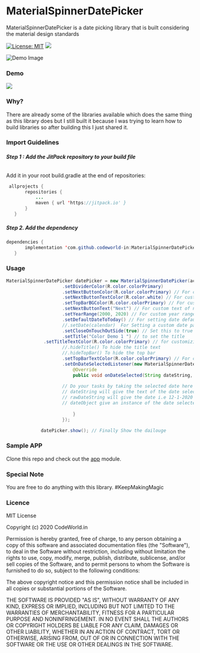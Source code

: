 # MaterialSpinnerDatePicker
MaterialSpinnerDatePicker is a date picking library that is built considering the material design standards

[![License: MIT](https://img.shields.io/badge/License-MIT-yellow.svg)](https://opensource.org/licenses/MIT)
[![](https://jitpack.io/v/codeworld-in/MaterialSpinnerDatePicker.svg)](https://jitpack.io/#codeworld-in/MaterialSpinnerDatePicker)

![Demo Image](https://codeworld.in/wp-content/uploads/2020/05/promo_image_material_date_picker.png)

### Demo
![](https://github.com/codeworld-in/MaterialSpinnerDatePicker/blob/master/Demo.gif)





### Why?

There are already some of the libraries available which does the same thing as this library does but I still built it because I was trying to learn how to build libraries so after building this I just shared it.

### Import Guidelines 
 
 ###### **Step 1 : Add the JitPack repository to your build file**
Add it in your root build.gradle at the end of repositories:
 ```java
  allprojects {
		repositories {
			...
			maven { url 'https://jitpack.io' }
		}
	}
   ``` 
   
##### **Step 2. Add the dependency**
 ```java
dependencies {
		implementation 'com.github.codeworld-in:MaterialSpinnerDatePicker:1.3'
	}
  ```
  
  ### Usage  
   ```java
MaterialSpinnerDatePicker datePicker = new MaterialSpinnerDatePicker(activity)
                        .setDividerColor(R.color.colorPrimary)
                        .setNextButtonColor(R.color.colorPrimary) // For custom bg color of next button
                        .setNextButtonTextColor(R.color.white) // For custom Text color of next button
                        .setTopBarBGColor(R.color.colorPrimary) // For custom bg color of top bar
                        .setNextButtonText("Next") // For custom text of next button
                        .setYearRange(2000, 2020) // For custom year ranges 
                        .setDefaultDateToToday() // For setting date default to today's date
                        //.setDate(calendar)  For Setting a custom date pass an calender instance Object
                        .setCloseOnTouchOutSide(true) // Set this to true if you want to close dailouge on clicking outside of it
                        .setTitle("Color Demo 1 ") // to set the title 
			     .setTitleTextColor(R.color.colorPrimary) // for customizing text color of the title
                        //.hideTitle() To hide the title text
                        //.hideTopBar() To hide the top bar
                        .setTopBarTextColor(R.color.colorPrimary) // For custom top bar text color
                        .setOnDateSelectedListener(new MaterialSpinnerDatePicker.MaterialDatePickerListener() {
                            @Override
                            public void onDateSelected(String dateString, String rawDateString, Date dateObject) {
                            
                        // Do your tasks by taking the selected date here
                        // dateString will give the text of the date selected i.e Ex : 12 January 2020 
                        // rawDateString will give the date i.e 12-1-2020
                        // dateObject give an instance of the date selected Note : Time of dateObject instance will not be set 
                        
                            }
                        });

                datePicker.show(); // Finally Show the dailouge
```

### Sample APP

Clone this repo and check out the [app](https://github.com/codeworld-in/MaterialSpinnerDatePicker/tree/master/app) module.

### Special Note 

You are free to do anything with this library. #KeepMakingMagic


### Licence 

MIT License

Copyright (c) 2020 CodeWorld.in

Permission is hereby granted, free of charge, to any person obtaining a copy
of this software and associated documentation files (the "Software"), to deal
in the Software without restriction, including without limitation the rights
to use, copy, modify, merge, publish, distribute, sublicense, and/or sell
copies of the Software, and to permit persons to whom the Software is
furnished to do so, subject to the following conditions:

The above copyright notice and this permission notice shall be included in all
copies or substantial portions of the Software.

THE SOFTWARE IS PROVIDED "AS IS", WITHOUT WARRANTY OF ANY KIND, EXPRESS OR
IMPLIED, INCLUDING BUT NOT LIMITED TO THE WARRANTIES OF MERCHANTABILITY,
FITNESS FOR A PARTICULAR PURPOSE AND NONINFRINGEMENT. IN NO EVENT SHALL THE
AUTHORS OR COPYRIGHT HOLDERS BE LIABLE FOR ANY CLAIM, DAMAGES OR OTHER
LIABILITY, WHETHER IN AN ACTION OF CONTRACT, TORT OR OTHERWISE, ARISING FROM,
OUT OF OR IN CONNECTION WITH THE SOFTWARE OR THE USE OR OTHER DEALINGS IN THE
SOFTWARE.
